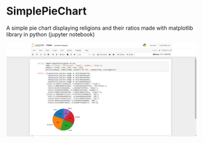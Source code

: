 # SimplePieChart
A simple pie chart displaying religions and their ratios made with matplotlib library in python (jupyter notebook)

![example](example.png)
